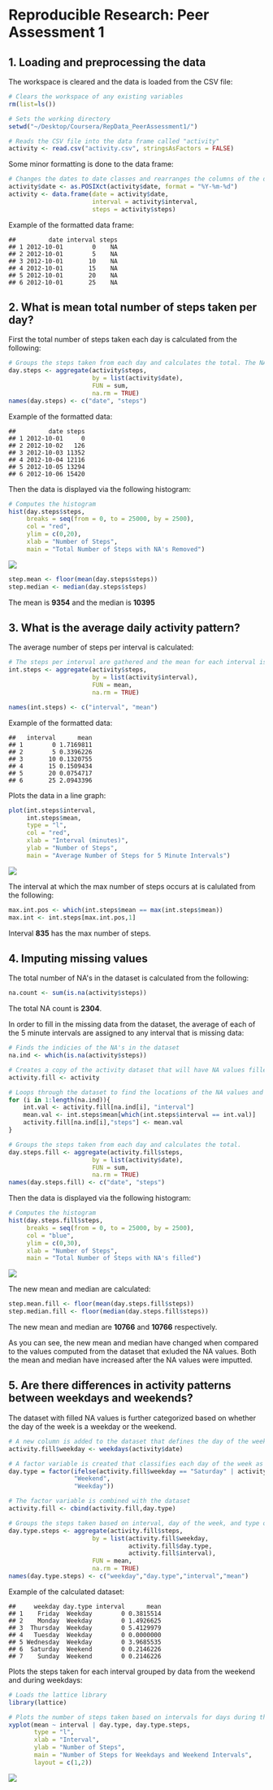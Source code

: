 # Reproducible Research: Peer Assessment 1
## 1. Loading and preprocessing the data
The workspace is cleared and the data is loaded from the CSV file:      

```r
# Clears the workspace of any existing variables 
rm(list=ls())

# Sets the working directory 
setwd("~/Desktop/Coursera/RepData_PeerAssessment1/")

# Reads the CSV file into the data frame called "activity"
activity <- read.csv("activity.csv", stringsAsFactors = FALSE)
```
Some minor formatting is done to the data frame:

```r
# Changes the dates to date classes and rearranges the columns of the data frame
activity$date <- as.POSIXct(activity$date, format = "%Y-%m-%d")
activity <- data.frame(date = activity$date,
                       interval = activity$interval,
                       steps = activity$steps)
```
Example of the formatted data frame:

```
##         date interval steps
## 1 2012-10-01        0    NA
## 2 2012-10-01        5    NA
## 3 2012-10-01       10    NA
## 4 2012-10-01       15    NA
## 5 2012-10-01       20    NA
## 6 2012-10-01       25    NA
```
## 2. What is mean total number of steps taken per day?
First the total number of steps taken each day is calculated from the following:

```r
# Groups the steps taken from each day and calculates the total. The NA's are removed from the calculations
day.steps <- aggregate(activity$steps,
                       by = list(activity$date),
                       FUN = sum,
                       na.rm = TRUE)
names(day.steps) <- c("date", "steps")
```
Example of the formatted data:

```
##         date steps
## 1 2012-10-01     0
## 2 2012-10-02   126
## 3 2012-10-03 11352
## 4 2012-10-04 12116
## 5 2012-10-05 13294
## 6 2012-10-06 15420
```
Then the data is displayed via the following histogram:

```r
# Computes the histogram
hist(day.steps$steps,
     breaks = seq(from = 0, to = 25000, by = 2500),
     col = "red",
     ylim = c(0,20),
     xlab = "Number of Steps",
     main = "Total Number of Steps with NA's Removed")
```

![](PA1_template_files/figure-html/histogram-1-1.png)<!-- -->

```r
step.mean <- floor(mean(day.steps$steps))
step.median <- median(day.steps$steps)
```
The mean is **9354** and the median is **10395**

## 3. What is the average daily activity pattern?
The average number of steps per interval is calculated:

```r
# The steps per interval are gathered and the mean for each interval is calculated
int.steps <- aggregate(activity$steps,
                       by = list(activity$interval),
                       FUN = mean,
                       na.rm = TRUE)

names(int.steps) <- c("interval", "mean")
```
Example of the formatted data:

```
##   interval      mean
## 1        0 1.7169811
## 2        5 0.3396226
## 3       10 0.1320755
## 4       15 0.1509434
## 5       20 0.0754717
## 6       25 2.0943396
```
Plots the data in a line graph:

```r
plot(int.steps$interval,
     int.steps$mean,
     type = "l",
     col = "red",
     xlab = "Interval (minutes)",
     ylab = "Number of Steps",
     main = "Average Number of Steps for 5 Minute Intervals")
```

![](PA1_template_files/figure-html/line.plot-1-1.png)<!-- -->

The interval at which the max number of steps occurs at is calulated from the following:

```r
max.int.pos <- which(int.steps$mean == max(int.steps$mean))
max.int <- int.steps[max.int.pos,1]
```
Interval **835** has the max number of steps.

## 4. Imputing missing values
The total number of NA's in the dataset is calculated from the following:

```r
na.count <- sum(is.na(activity$steps))
```
The total NA count is **2304**.

In order to fill in the missing data from the dataset, the average of each of the 5 minute intervals are assigned to any interval that is missing data:

```r
# Finds the indicies of the NA's in the dataset
na.ind <- which(is.na(activity$steps))

# Creates a copy of the activity dataset that will have NA values filled
activity.fill <- activity

# Loops through the dataset to find the locations of the NA values and substitutes them with the calculated mean value for that 5-minute interval
for (i in 1:length(na.ind)){
    int.val <- activity.fill[na.ind[i], "interval"]
    mean.val <- int.steps$mean[which(int.steps$interval == int.val)]
    activity.fill[na.ind[i],"steps"] <- mean.val
}

# Groups the steps taken from each day and calculates the total.
day.steps.fill <- aggregate(activity.fill$steps,
                       by = list(activity$date),
                       FUN = sum,
                       na.rm = TRUE)
names(day.steps.fill) <- c("date", "steps")
```

Then the data is displayed via the following histogram:

```r
# Computes the histogram 
hist(day.steps.fill$steps,
     breaks = seq(from = 0, to = 25000, by = 2500),
     col = "blue",
     ylim = c(0,30),
     xlab = "Number of Steps",
     main = "Total Number of Steps with NA's filled")
```

![](PA1_template_files/figure-html/histogram-2-1.png)<!-- -->

The new mean and median are calculated:

```r
step.mean.fill <- floor(mean(day.steps.fill$steps))
step.median.fill <- floor(median(day.steps.fill$steps))
```
The new mean and median are **10766** and **10766** respectively. 

As you can see, the new mean and median have changed when compared to the values computed from the dataset that exluded the NA values. Both the mean and median have increased after the NA values were imputted. 

## 5. Are there differences in activity patterns between weekdays and weekends?

The dataset with filled NA values is further categorized based on whether the day of the week is a weekday or the weekend.

```r
# A new column is added to the dataset that defines the day of the week with each entry is associated 
activity.fill$weekday <- weekdays(activity$date)

# A factor variable is created that classifies each day of the week as either a weekday or a weeeknd
day.type = factor(ifelse(activity.fill$weekday == "Saturday" | activity.fill$weekday == "Sunday",
                  "Weekend",
                  "Weekday"))

# The factor variable is combined with the dataset 
activity.fill <- cbind(activity.fill,day.type)

# Groups the steps taken based on interval, day of the week, and type of day it is (ie. Weekday or Weekend)
day.type.steps <- aggregate(activity.fill$steps,
                       by = list(activity.fill$weekday,
                                 activity.fill$day.type,
                                 activity.fill$interval),
                       FUN = mean,
                       na.rm = TRUE)
names(day.type.steps) <- c("weekday","day.type","interval","mean")
```

Example of the calculated dataset:

```
##     weekday day.type interval      mean
## 1    Friday  Weekday        0 0.3815514
## 2    Monday  Weekday        0 1.4926625
## 3  Thursday  Weekday        0 5.4129979
## 4   Tuesday  Weekday        0 0.0000000
## 5 Wednesday  Weekday        0 3.9685535
## 6  Saturday  Weekend        0 0.2146226
## 7    Sunday  Weekend        0 0.2146226
```

Plots the steps taken for each interval grouped by data from the weekend and during weekdays:

```r
# Loads the lattice library
library(lattice)

# Plots the number of steps taken based on intervals for days during the week and on the weekend.
xyplot(mean ~ interval | day.type, day.type.steps,
       type = "l",
       xlab = "Interval",
       ylab = "Number of Steps",
       main = "Number of Steps for Weekdays and Weekend Intervals",
       layout = c(1,2))
```

![](PA1_template_files/figure-html/line.plot-2-1.png)<!-- -->

